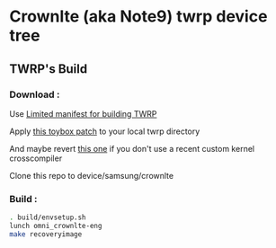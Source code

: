 # Crownlte (aka Note9) twrp device tree

## TWRP's Build

### Download :

Use [Limited manifest for building TWRP](https://github.com/minimal-manifest-twrp/platform_manifest_twrp_omni/tree/twrp-9.0)

Apply [this toybox patch](https://github.com/omnirom/android_bootable_recovery/commit/c32789008db3d4b1bcd269ca5962cb7d9c90c675) to your local twrp directory

And maybe revert [this one](https://github.com/3arthur6/android_kernel_samsung_crownlte/commit/980c79eb1fb30813b0e0b4e9fe4062c529f2b877) if you don't use a recent custom kernel crosscompiler

Clone this repo to device/samsung/crownlte

### Build :

```sh
. build/envsetup.sh
lunch omni_crownlte-eng
make recoveryimage
